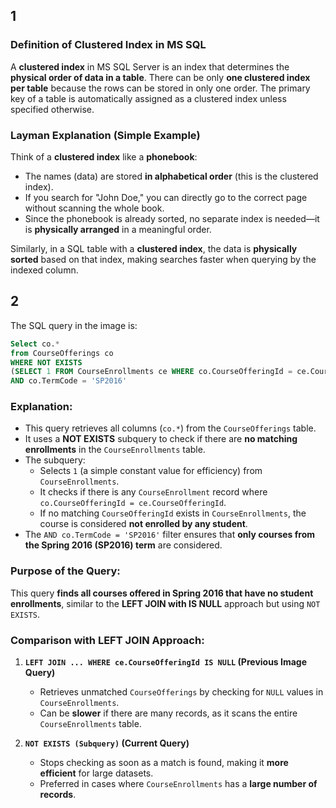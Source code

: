 ## 1
### **Definition of Clustered Index in MS SQL**  
A **clustered index** in MS SQL Server is an index that determines the **physical order of data in a table**. There can be only **one clustered index per table** because the rows can be stored in only one order. The primary key of a table is automatically assigned as a clustered index unless specified otherwise.

### **Layman Explanation (Simple Example)**  
Think of a **clustered index** like a **phonebook**:  
- The names (data) are stored **in alphabetical order** (this is the clustered index).  
- If you search for "John Doe," you can directly go to the correct page without scanning the whole book.  
- Since the phonebook is already sorted, no separate index is needed—it is **physically arranged** in a meaningful order.

Similarly, in a SQL table with a **clustered index**, the data is **physically sorted** based on that index, making searches faster when querying by the indexed column.

## 2
The SQL query in the image is:

```sql
Select co.*
from CourseOfferings co
WHERE NOT EXISTS
(SELECT 1 FROM CourseEnrollments ce WHERE co.CourseOfferingId = ce.CourseOfferingId)
AND co.TermCode = 'SP2016'
```

### **Explanation:**
- This query retrieves all columns (`co.*`) from the `CourseOfferings` table.
- It uses a **NOT EXISTS** subquery to check if there are **no matching enrollments** in the `CourseEnrollments` table.
- The subquery:
  - Selects `1` (a simple constant value for efficiency) from `CourseEnrollments`.
  - It checks if there is any `CourseEnrollment` record where `co.CourseOfferingId = ce.CourseOfferingId`.
  - If no matching `CourseOfferingId` exists in `CourseEnrollments`, the course is considered **not enrolled by any student**.
- The `AND co.TermCode = 'SP2016'` filter ensures that **only courses from the Spring 2016 (SP2016) term** are considered.

### **Purpose of the Query:**
This query **finds all courses offered in Spring 2016 that have no student enrollments**, similar to the **LEFT JOIN with IS NULL** approach but using `NOT EXISTS`.

### **Comparison with LEFT JOIN Approach:**
1. **`LEFT JOIN ... WHERE ce.CourseOfferingId IS NULL` (Previous Image Query)**  
   - Retrieves unmatched `CourseOfferings` by checking for `NULL` values in `CourseEnrollments`.
   - Can be **slower** if there are many records, as it scans the entire `CourseEnrollments` table.

2. **`NOT EXISTS (Subquery)` (Current Query)**  
   - Stops checking as soon as a match is found, making it **more efficient** for large datasets.
   - Preferred in cases where `CourseEnrollments` has a **large number of records**.

